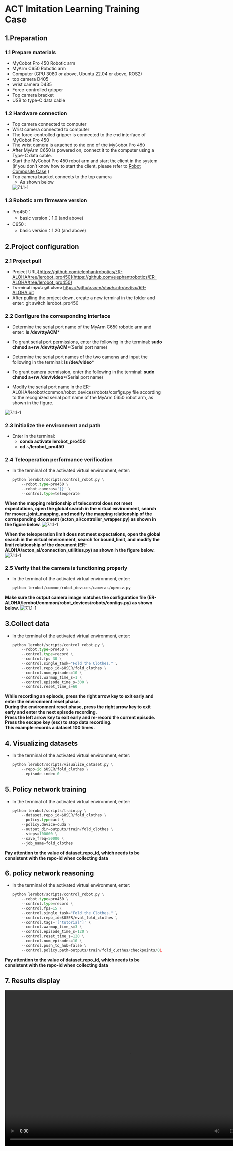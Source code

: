 # ACT Imitation Learning Training Case
## 1.Preparation
### 1.1 Prepare materials
- MyCobot Pro 450 Robotic arm
- MyArm C650 Robotic arm
- Computer (GPU 3080 or above, Ubuntu 22.04 or above, ROS2)
- top camera D405
- wrist camera D435
- Force-controlled gripper
- Top camera bracket
- USB to type-C data cable

### 1.2 Hardware connection
- Top camera connected to computer
- Wrist camera connected to computer
- The force-controlled gripper is connected to the end interface of MyCobot Pro 450
- The wrist camera is attached to the end of the MyCobot Pro 450
- After MyArm C650 is powered on, connect it to the computer using a Type-C data cable.
- Start the MyCobot Pro 450 robot arm and start the client in the system (if you don’t know how to start the client, please refer to [Robot Composite Case](7.1.md) )
- Top camera bracket connects to the top camera
    - As shown below
    <img src="../../resources/3-FunctionsAndApplications/7.ExamplesRobotsUsing/hardware_connect.jpg" alt="7.1.1-1" style="zoom:100%;" />

### 1.3 Robotic arm firmware version
- Pro450：
    - basic version：1.0 (and above)
- C650：
    - basic version：1.20 (and above)

## 2.Project configuration
### 2.1 Project pull
- Project URL:[https://github.com/elephantrobotics/ER-ALOHA/tree/lerobot_pro450](https://github.com/elephantrobotics/ER-ALOHA/tree/lerobot_pro450)
- Terminal input: git clone https://github.com/elephantrobotics/ER-ALOHA.git
- After pulling the project down, create a new terminal in the folder and enter: git switch lerobot_pro450

### 2.2 Configure the corresponding interface
- Determine the serial port name of the MyArm C650 robotic arm and enter: **ls /dev/ttyACM***  
- To grant serial port permissions, enter the following in the terminal: **sudo chmod a+rw /dev/ttyACM***(Serial port name)
- Determine the serial port names of the two cameras and input the following in the terminal: **ls /dev/video***
- To grant camera permission, enter the following in the terminal: **sudo chmod a+rw /dev/video***(Serial port name)

- Modify the serial port name in the ER-ALOHA/lerobot/common/robot_devices/robots/configs.py file according to the recognized serial port name of the MyArm C650 robot arm, as shown in the figure.

<img src="../../resources/3-FunctionsAndApplications/7.ExamplesRobotsUsing/code_1.jpg" alt="7.1.1-1" style="zoom:100%;" />

### 2.3 Initialize the environment and path
- Enter in the terminal:
    - **conda activate lerobot_pro450**
    - **cd ~/lerobot_pro450**

### 2.4 Teleoperation performance verification
- In the terminal of the activated virtual environment, enter:
    ```python
    python lerobot/scripts/control_robot.py \
        --robot.type=pro450 \
        --robot.cameras='{}' \
        --control.type=teleoperate
    ```
**When the mapping relationship of telecontrol does not meet expectations, open the global search in the virtual environment, search for mover_joint_mapping, and modify the mapping relationship of the corresponding document (acton_ai/controller_wrapper.py) as shown in the figure below.**
<img src="../../resources/3-FunctionsAndApplications/7.ExamplesRobotsUsing/code_2.jpg" alt="7.1.1-1" style="zoom:100%;" />

**When the teleoperation limit does not meet expectations, open the global search in the virtual environment, search for bound_limit, and modify the limit relationship of the document (ER-ALOHA/acton_ai/connection_utilities.py) as shown in the figure below.**
<img src="../../resources/3-FunctionsAndApplications/7.ExamplesRobotsUsing/code_3.jpg" alt="7.1.1-1" style="zoom:100%;" />

### 2.5 Verify that the camera is functioning properly
- In the terminal of the activated virtual environment, enter:
    ```python
    python lerobot/common/robot_devices/cameras/opencv.py
    ```

**Make sure the output camera image matches the configuration file (ER-ALOHA/lerobot/common/robot_devices/robots/configs.py) as shown below.**
<img src="../../resources/3-FunctionsAndApplications/7.ExamplesRobotsUsing/code_4.jpg" alt="7.1.1-1" style="zoom:100%;" />

## 3.Collect data
- In the terminal of the activated virtual environment, enter:
    ```python
    python lerobot/scripts/control_robot.py \
        --robot.type=pro450 \
        --control.type=record \
        --control.fps 30 \
        --control.single_task="Fold the Clothes." \
        --control.repo_id=$USER/fold_clothes \
        --control.num_episodes=10 \
        --control.warmup_time_s=1 \
        --control.episode_time_s=300 \
        --control.reset_time_s=60
    ```
**While recording an episode, press the right arrow key to exit early and enter the environment reset phase.  
During the environment reset phase, press the right arrow key to exit early and enter the next episode recording.  
Press the left arrow key to exit early and re-record the current episode.
Press the escape key (esc) to stop data recording.  
This example records a dataset 100 times.**

## 4. Visualizing datasets
- In the terminal of the activated virtual environment, enter:
    ```python
    python lerobot/scripts/visualize_dataset.py \
        --repo-id $USER/fold_clothes \
        --episode-index 0
    ```

## 5. Policy network training
- In the terminal of the activated virtual environment, enter:
    ```python
    python lerobot/scripts/train.py \
        --dataset.repo_id=$USER/fold_clothes \
        --policy.type=act \  
        --policy.device=cuda \
        --output_dir=outputs/train/fold_clothes \
        --steps=100000 \
        --save_freq=50000 \
        --job_name=fold_clothes
    ```
**Pay attention to the value of dataset.repo_id, which needs to be consistent with the repo-id when collecting data**

## 6. policy network reasoning
- In the terminal of the activated virtual environment, enter:
    ```python
    python lerobot/scripts/control_robot.py \
        --robot.type=pro450 \
        --control.type=record \
        --control.fps=15 \
        --control.single_task="Fold the Clothes." \
        --control.repo_id=$USER/eval_fold_clothes \
        --control.tags='["tutorial"]' \
        --control.warmup_time_s=3 \
        --control.episode_time_s=120 \
        --control.reset_time_s=120 \
        --control.num_episodes=10 \
        --control.push_to_hub=false \
        --control.policy.path=outputs/train/fold_clothes/checkpoints/010000/pretrained_model
    ```
**Pay attention to the value of dataset.repo_id, which needs to be consistent with the repo-id when collecting data**

## 7. Results display
<video src="../../resources/3-FunctionsAndApplications/7.ExamplesRobotsUsing/demo_ACT.mp4" controls="controls" width="800" height="500"></video>

